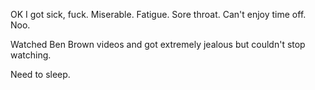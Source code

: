 OK I got sick, fuck. Miserable. Fatigue. Sore throat. Can't enjoy time off. Noo.

Watched Ben Brown videos and got extremely jealous but couldn't stop watching.

Need to sleep.
